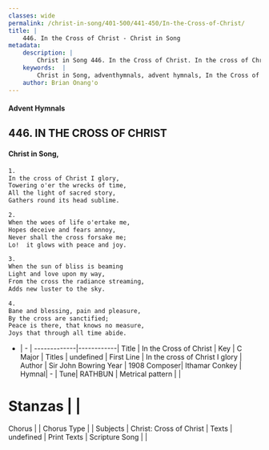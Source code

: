 ```yaml
---
classes: wide
permalink: /christ-in-song/401-500/441-450/In-the-Cross-of-Christ/
title: |
    446. In the Cross of Christ - Christ in Song
metadata:
    description: |
        Christ in Song 446. In the Cross of Christ. In the cross of Christ I glory, Towering o'er the wrecks of time, All the light of sacred story, Gathers round its head sublime.
    keywords:  |
        Christ in Song, adventhymnals, advent hymnals, In the Cross of Christ, In the cross of Christ I glory. 
    author: Brian Onang'o
---
```


#### Advent Hymnals
## 446. IN THE CROSS OF CHRIST
####  Christ in Song,

```txt
1.
In the cross of Christ I glory,
Towering o'er the wrecks of time,
All the light of sacred story,
Gathers round its head sublime.

2.
When the woes of life o'ertake me,
Hopes deceive and fears annoy,
Never shall the cross forsake me;
Lo!  it glows with peace and joy.

3.
When the sun of bliss is beaming
Light and love upon my way,
From the cross the radiance streaming,
Adds new luster to the sky.

4.
Bane and blessing, pain and pleasure,
By the cross are sanctified;
Peace is there, that knows no measure, 
Joys that through all time abide.

```

- |   -  |
-------------|------------|
Title | In the Cross of Christ |
Key | C Major |
Titles | undefined |
First Line | In the cross of Christ I glory |
Author | Sir John Bowring
Year | 1908
Composer| Ithamar Conkey |
Hymnal|  - |
Tune| RATHBUN |
Metrical pattern | |
# Stanzas |  |
Chorus |  |
Chorus Type |  |
Subjects | Christ: Cross of Christ |
Texts | undefined |
Print Texts | 
Scripture Song |  |
    
